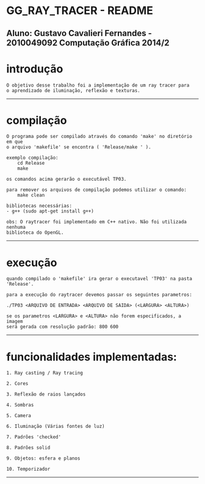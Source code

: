 GG_RAY_TRACER - README
=======================
Aluno: Gustavo Cavalieri Fernandes - 2010049092
Computação Gráfica 2014/2
------------------------------------

# introdução

	O objetivo desse trabalho foi a implementação de um ray tracer para
	o aprendizado de iluminação, reflexão e texturas.

------------------------------------

# compilação

	O programa pode ser compilado através do comando 'make' no diretório em que
	o arquivo 'makefile' se encontra ( 'Release/make ' ).
	
	exemplo compilação:
		cd Release
		make
	
	os comandos acima gerarão o executável TP03.
	
	para remover os arquivos de compilação podemos utilizar o comando:
		make clean
	
	bibliotecas necessárias:
	- g++ (sudo apt-get install g++)
	
	obs: O raytracer foi implementado em C++ nativo. Não foi utilizada nenhuma
	biblioteca do OpenGL.

------------------------------------

# execução

	quando compilado o 'makefile' ira gerar o executavel 'TP03' na pasta 'Release'.
	
	para a execução do raytracer devemos passar os seguintes parametros:
	
	./TP03 <ARQUIVO DE ENTRADA> <ARQUIVO DE SAIDA> (<LARGURA> <ALTURA>)

	se os parametros <LARGURA> e <ALTURA> não forem especificados, a imagem 
	será gerada com resolução padrão: 800 600

------------------------------------

# funcionalidades implementadas:

	1. Ray casting / Ray tracing
	
	2. Cores
	
	3. Reflexão de raios lançados
	
	4. Sombras
	
	5. Camera
	
	6. Iluminação (Várias fontes de luz)
	
	7. Padrões 'checked'
	
	8. Padrões solid
	
	9. Objetos: esfera e planos
	
	10. Temporizador
	
	
------------------------------------
